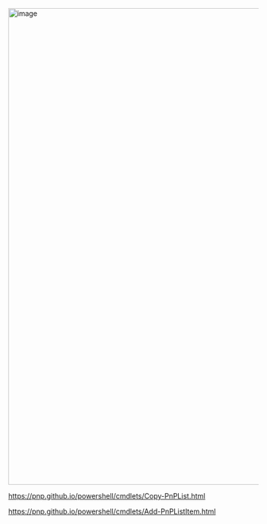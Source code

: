 <img width="959" alt="image" src="https://github.com/Chunlong101/SharePointScripts/assets/9314578/b9ac78c0-5569-4d52-8c26-9b42cc2f1536">

https://pnp.github.io/powershell/cmdlets/Copy-PnPList.html

https://pnp.github.io/powershell/cmdlets/Add-PnPListItem.html
